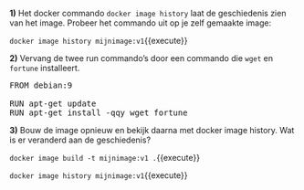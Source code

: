 **1)** Het docker commando `docker image history` laat de geschiedenis zien van het image. Probeer het commando uit op je zelf gemaakte image:

`docker image history mijnimage:v1`{{execute}}

**2)** Vervang de twee run commando’s door een commando die `wget` en `fortune` installeert.

<pre class="file" data-filename="Dockerfile" data-target="replace">
FROM debian:9

RUN apt-get update
RUN apt-get install -qqy wget fortune
</pre>

**3)** Bouw de image opnieuw en bekijk daarna met docker image history. Wat is er veranderd aan de geschiedenis?

`docker image build -t mijnimage:v1 .`{{execute}}

`docker image history mijnimage:v1`{{execute}}
